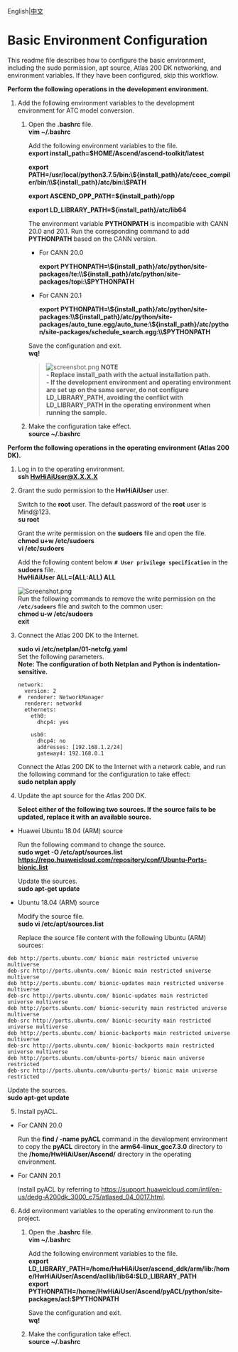 English|[中文](README_200DK_CN.md)

# Basic Environment Configuration  
This readme file describes how to configure the basic environment, including the sudo permission, apt source, Atlas 200 DK networking, and environment variables. If they have been configured, skip this workflow.    

 **Perform the  following  operations  in  the  development  environment.** 


1. Add the following environment variables to the development environment for ATC model conversion. 

    1. Open the **.bashrc** file.  
        **vim ~/.bashrc** 

        Add the following environment variables to the file.  
        **export install_path=\$HOME/Ascend/ascend-toolkit/latest**

        **export PATH=/usr/local/python3.7.5/bin:\\${install_path}/atc/ccec_compiler/bin:\\${install_path}/atc/bin:\\$PATH**  

        **export ASCEND_OPP_PATH=\${install_path}/opp**  

        **export LD_LIBRARY_PATH=\${install_path}/atc/lib64** 

        The environment variable **PYTHONPATH** is incompatible with CANN 20.0 and 20.1. Run the corresponding command to add **PYTHONPATH** based on the CANN version.

        - For CANN 20.0

            **export PYTHONPATH=\\${install_path}/atc/python/site-packages/te:\\${install_path}/atc/python/site-packages/topi:\\$PYTHONPATH**  

        - For CANN 20.1

            **export PYTHONPATH=\\${install_path}/atc/python/site-packages:\\${install_path}/atc/python/site-packages/auto_tune.egg/auto_tune:\\${install_path}/atc/python/site-packages/schedule_search.egg:\\$PYTHONPATH**  

        Save the configuration and exit.  
        **wq!**
        >![](https://images.gitee.com/uploads/images/2020/1130/162342_1d7d35d7_7401379.png "screenshot.png") **NOTE**   
        >**- Replace install_path with the actual installation path.**   
        >**- If the development environment and operating environment are set up on the same server, do not configure LD_LIBRARY_PATH, avoiding the conflict with LD_LIBRARY_PATH in the operating environment when running the sample.**

    2. Make the configuration take effect.   
        **source ~/.bashrc**  

 **Perform the following operations in the operating environment (Atlas 200 DK).**   
1. Log in to the operating environment.  
    **ssh HwHiAiUser@X.X.X.X**  

2. Grant the sudo permission to the **HwHiAiUser** user.


    Switch to the **root** user. The default password of the **root** user is Mind@123.   
    **su root**

    Grant the write permission on the **sudoers** file and open the file.  
    **chmod u+w /etc/sudoers**   
    **vi /etc/sudoers** 

    Add the following content below **`# User privilege specification`** in the **sudoers** file.  
     **HwHiAiUser ALL=(ALL:ALL) ALL** 

    ![](https://images.gitee.com/uploads/images/2020/1128/121157_37d3b82d_7401379.png "Screenshot.png")  
    Run the following commands to remove the write permission on the **`/etc/sudoers`** file and switch to the common user:  
     **chmod u-w /etc/sudoers**  
     **exit**

3. Connect the Atlas 200 DK to the Internet.

    **sudo vi /etc/netplan/01-netcfg.yaml**   
    Set the following parameters.  
    **Note: The configuration of both Netplan and Python is indentation-sensitive.** 

    ```
    network:
      version: 2
    #  renderer: NetworkManager
      renderer: networkd
      ethernets:
        eth0:
          dhcp4: yes 
       
        usb0:
          dhcp4: no 
          addresses: [192.168.1.2/24] 
          gateway4: 192.168.0.1
    ```
    Connect the Atlas 200 DK to the Internet with a network cable, and run the following command for the configuration to take effect:   
    **sudo netplan apply**      

4. Update the apt source for the Atlas 200 DK.

     **Select either of the following two sources. If the source fails to be updated, replace it with an available source.** 

- Huawei Ubuntu 18.04 (ARM) source  

  Run the following command to change the source.  
  **sudo wget -O /etc/apt/sources.list https://repo.huaweicloud.com/repository/conf/Ubuntu-Ports-bionic.list**   

  Update the sources.  
  **sudo apt-get update** 

- Ubuntu 18.04 (ARM) source 

  Modify the source file.  
  **sudo vi /etc/apt/sources.list**   

  Replace the source file content with the following Ubuntu (ARM) sources:

```
deb http://ports.ubuntu.com/ bionic main restricted universe multiverse
deb-src http://ports.ubuntu.com/ bionic main restricted universe multiverse
deb http://ports.ubuntu.com/ bionic-updates main restricted universe multiverse
deb-src http://ports.ubuntu.com/ bionic-updates main restricted universe multiverse
deb http://ports.ubuntu.com/ bionic-security main restricted universe multiverse
deb-src http://ports.ubuntu.com/ bionic-security main restricted universe multiverse
deb http://ports.ubuntu.com/ bionic-backports main restricted universe multiverse
deb-src http://ports.ubuntu.com/ bionic-backports main restricted universe multiverse
deb http://ports.ubuntu.com/ubuntu-ports/ bionic main universe restricted
deb-src http://ports.ubuntu.com/ubuntu-ports/ bionic main universe restricted  
```
Update the sources.  
**sudo apt-get update** 

5. Install pyACL.  

- For CANN 20.0 

  Run the **find / -name pyACL** command in the development environment to copy the **pyACL** directory in the **arm64-linux_gcc7.3.0** directory to the **/home/HwHiAiUser/Ascend/** directory in the operating environment.

- For CANN 20.1


  Install pyACL by referring to https://support.huaweicloud.com/intl/en-us/dedg-A200dk_3000_c75/atlased_04_0017.html.

6. Add environment variables to the operating environment to run the project.
    1. Open the **.bashrc** file.  
        **vim ~/.bashrc** 

        Add the following environment variables to the file.  
        **export LD_LIBRARY_PATH=/home/HwHiAiUser/ascend_ddk/arm/lib:/home/HwHiAiUser/Ascend/acllib/lib64:\$LD_LIBRARY_PATH**     
        **export PYTHONPATH=/home/HwHiAiUser/Ascend/pyACL/python/site-packages/acl:\$PYTHONPATH**

        Save the configuration and exit.  
        **wq!**   

     2. Make the configuration take effect.  
        **source ~/.bashrc**

